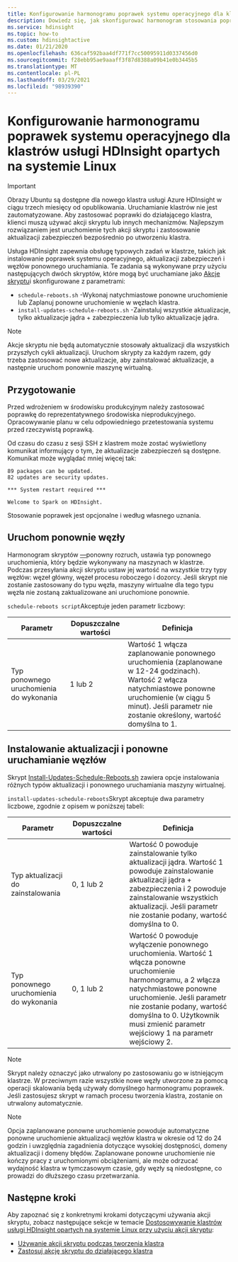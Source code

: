 ```yaml
---
title: Konfigurowanie harmonogramu poprawek systemu operacyjnego dla klastrów usługi Azure HDInsight
description: Dowiedz się, jak skonfigurować harmonogram stosowania poprawek systemu operacyjnego dla klastrów usługi HDInsight opartych na systemie Linux.
ms.service: hdinsight
ms.topic: how-to
ms.custom: hdinsightactive
ms.date: 01/21/2020
ms.openlocfilehash: 636caf592baa4df771f7cc50095911d0337456d0
ms.sourcegitcommit: f28ebb95ae9aaaff3f87d8388a09b41e0b3445b5
ms.translationtype: MT
ms.contentlocale: pl-PL
ms.lasthandoff: 03/29/2021
ms.locfileid: "98939390"
---
```

# <a name="configure-the-os-patching-schedule-for-linux-based-hdinsight-clusters"></a>Konfigurowanie harmonogramu poprawek systemu operacyjnego dla klastrów usługi HDInsight opartych na systemie Linux

> [!IMPORTANT]
> Obrazy Ubuntu są dostępne dla nowego klastra usługi Azure HDInsight w ciągu trzech miesięcy od opublikowania. Uruchamianie klastrów nie jest zautomatyzowane. Aby zastosować poprawki do działającego klastra, klienci muszą używać akcji skryptu lub innych mechanizmów. Najlepszym rozwiązaniem jest uruchomienie tych akcji skryptu i zastosowanie aktualizacji zabezpieczeń bezpośrednio po utworzeniu klastra.

Usługa HDInsight zapewnia obsługę typowych zadań w klastrze, takich jak instalowanie poprawek systemu operacyjnego, aktualizacji zabezpieczeń i węzłów ponownego uruchamiania. Te zadania są wykonywane przy użyciu następujących dwóch skryptów, które mogą być uruchamiane jako [Akcje skryptu](hdinsight-hadoop-customize-cluster-linux.md)i skonfigurowane z parametrami:

- `schedule-reboots.sh` -Wykonaj natychmiastowe ponowne uruchomienie lub Zaplanuj ponowne uruchomienie w węzłach klastra.
- `install-updates-schedule-reboots.sh` -Zainstaluj wszystkie aktualizacje, tylko aktualizacje jądra + zabezpieczenia lub tylko aktualizacje jądra.

> [!NOTE]  
> Akcje skryptu nie będą automatycznie stosowały aktualizacji dla wszystkich przyszłych cykli aktualizacji. Uruchom skrypty za każdym razem, gdy trzeba zastosować nowe aktualizacje, aby zainstalować aktualizacje, a następnie uruchom ponownie maszynę wirtualną.

## <a name="preparation"></a>Przygotowanie

Przed wdrożeniem w środowisku produkcyjnym należy zastosować poprawkę do reprezentatywnego środowiska nieprodukcyjnego. Opracowywanie planu w celu odpowiedniego przetestowania systemu przed rzeczywistą poprawką.

Od czasu do czasu z sesji SSH z klastrem może zostać wyświetlony komunikat informujący o tym, że aktualizacje zabezpieczeń są dostępne. Komunikat może wyglądać mniej więcej tak:

```
89 packages can be updated.
82 updates are security updates.

*** System restart required ***

Welcome to Spark on HDInsight.

```

Stosowanie poprawek jest opcjonalne i według własnego uznania.

## <a name="restart-nodes"></a>Uruchom ponownie węzły
  
Harmonogram skryptów [—](https://hdiconfigactions.blob.core.windows.net/linuxospatchingrebootconfigv02/schedule-reboots.sh)ponowny rozruch, ustawia typ ponownego uruchomienia, który będzie wykonywany na maszynach w klastrze. Podczas przesyłania akcji skryptu ustaw jej wartość na wszystkie trzy typy węzłów: węzeł główny, węzeł procesu roboczego i dozorcy. Jeśli skrypt nie zostanie zastosowany do typu węzła, maszyny wirtualne dla tego typu węzła nie zostaną zaktualizowane ani uruchomione ponownie.

`schedule-reboots script`Akceptuje jeden parametr liczbowy:

| Parametr | Dopuszczalne wartości | Definicja |
| --- | --- | --- |
| Typ ponownego uruchomienia do wykonania | 1 lub 2 | Wartość 1 włącza zaplanowanie ponownego uruchomienia (zaplanowane w 12-24 godzinach). Wartość 2 włącza natychmiastowe ponowne uruchomienie (w ciągu 5 minut). Jeśli parametr nie zostanie określony, wartość domyślna to 1. |  

## <a name="install-updates-and-restart-nodes"></a>Instalowanie aktualizacji i ponowne uruchamianie węzłów

Skrypt [Install-Updates-Schedule-Reboots.sh](https://hdiconfigactions.blob.core.windows.net/linuxospatchingrebootconfigv02/install-updates-schedule-reboots.sh) zawiera opcje instalowania różnych typów aktualizacji i ponownego uruchamiania maszyny wirtualnej.

`install-updates-schedule-reboots`Skrypt akceptuje dwa parametry liczbowe, zgodnie z opisem w poniższej tabeli:

| Parametr | Dopuszczalne wartości | Definicja |
| --- | --- | --- |
| Typ aktualizacji do zainstalowania | 0, 1 lub 2 | Wartość 0 powoduje zainstalowanie tylko aktualizacji jądra. Wartość 1 powoduje zainstalowanie aktualizacji jądra + zabezpieczenia i 2 powoduje zainstalowanie wszystkich aktualizacji. Jeśli parametr nie zostanie podany, wartość domyślna to 0. |
| Typ ponownego uruchomienia do wykonania | 0, 1 lub 2 | Wartość 0 powoduje wyłączenie ponownego uruchomienia. Wartość 1 włącza ponowne uruchomienie harmonogramu, a 2 włącza natychmiastowe ponowne uruchomienie. Jeśli parametr nie zostanie podany, wartość domyślna to 0. Użytkownik musi zmienić parametr wejściowy 1 na parametr wejściowy 2. |

> [!NOTE]
> Skrypt należy oznaczyć jako utrwalony po zastosowaniu go w istniejącym klastrze. W przeciwnym razie wszystkie nowe węzły utworzone za pomocą operacji skalowania będą używały domyślnego harmonogramu poprawek. Jeśli zastosujesz skrypt w ramach procesu tworzenia klastra, zostanie on utrwalony automatycznie.

> [!NOTE]
> Opcja zaplanowane ponowne uruchomienie powoduje automatyczne ponowne uruchomienie aktualizacji węzłów klastra w okresie od 12 do 24 godzin i uwzględnia zagadnienia dotyczące wysokiej dostępności, domeny aktualizacji i domeny błędów. Zaplanowane ponowne uruchomienie nie kończy pracy z uruchomionymi obciążeniami, ale może odrzucać wydajność klastra w tymczasowym czasie, gdy węzły są niedostępne, co prowadzi do dłuższego czasu przetwarzania. 

## <a name="next-steps"></a>Następne kroki

Aby zapoznać się z konkretnymi krokami dotyczącymi używania akcji skryptu, zobacz następujące sekcje w temacie [Dostosowywanie klastrów usługi HDInsight opartych na systemie Linux przy użyciu akcji skryptu](hdinsight-hadoop-customize-cluster-linux.md):

- [Używanie akcji skryptu podczas tworzenia klastra](hdinsight-hadoop-customize-cluster-linux.md#script-action-during-cluster-creation)
- [Zastosuj akcję skryptu do działającego klastra](hdinsight-hadoop-customize-cluster-linux.md#script-action-to-a-running-cluster)
